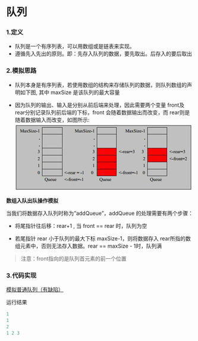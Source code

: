 # 队列

### 1.定义
- 队列是一个有序列表，可以用数组或是链表来实现。
- 遵循先入先出的原则。即：先存入队列的数据，要先取出。后存入的要后取出

### 2.模拟思路
- 队列本身是有序列表，若使用数组的结构来存储队列的数据，则队列数组的声明如下图, 其中 maxSize 是该队列的最大容量

- 因为队列的输出、输入是分别从前后端来处理，因此需要两个变量 front及 rear分别记录队列前后端的下标，front 会随着数据输出而改变，而 rear则是随着数据输入而改变，如图所示:
![在这里插入图片描述](../../../../resources/picture/队列1.png)

**数组入队出队操作模拟**

当我们将数据存入队列时称为”addQueue”，addQueue 的处理需要有两个步骤：

- 将尾指针往后移：rear+1 , 当 front == rear 时，队列为空

- 若尾指针 rear 小于队列的最大下标 maxSize-1，则将数据存入 rear所指的数组元素中，否则无法存入数据。rear == maxSize - 1时，队列满

>注意：front指向的是队列首元素的前一个位置

### 3.代码实现

[模拟普通队列（有缺陷）](./ArrayQueue.java)

运行结果

```java
1
1
2
1 2 3 
```